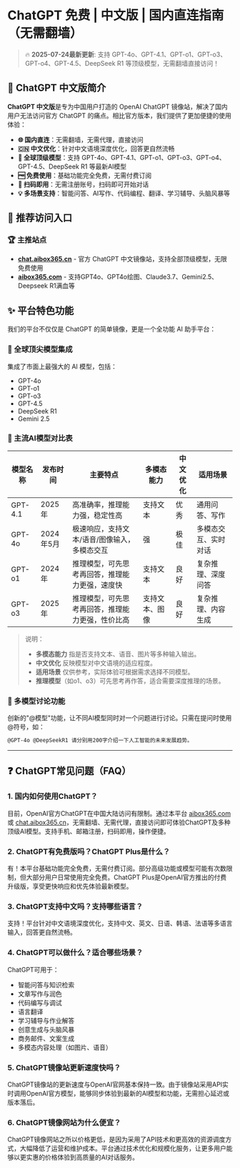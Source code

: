 # ChatGPT 免费 | 中文版 | 国内直连指南（无需翻墙）

> 🔥 **2025-07-24最新更新**: 支持 GPT-4o、GPT-4.1、GPT-o1、GPT-o3、GPT-o4、GPT-4.5、DeepSeek R1 等顶级模型，无需翻墙直接访问！

## 🚀 ChatGPT 中文版简介

**ChatGPT 中文版**是专为中国用户打造的 OpenAI ChatGPT 镜像站，解决了国内用户无法访问官方 ChatGPT 的痛点。相比官方版本，我们提供了更加便捷的使用体验：

- **🌐 国内直连**：无需翻墙，无需代理，直接访问
- **🇨🇳 中文优化**：针对中文语境深度优化，回答更自然流畅
- **🔮 全球顶级模型**：支持 GPT-4o、GPT-4.1、GPT-o1、GPT-o3、GPT-o4、GPT-4.5、DeepSeek R1 等最新AI模型
- **🆓 免费使用**：基础功能完全免费，无需付费订阅
- **📱 扫码即用**：无需注册账号，扫码即可开始对话
- **💡 多场景支持**：智能问答、AI写作、代码编程、翻译、学习辅导、头脑风暴等

## 📌 推荐访问入口

### 🏆 主推站点

- **[chat.aibox365.cn](https://chat.aibox365.cn)** - 官方 ChatGPT 中文镜像站，支持全部顶级模型，无限免费使用
- **[aibox365.com](https://aibox365.com)** - 支持GPT4o、GPT4o绘图、Claude3.7、Gemini2.5、Deepseek R1满血等

## ✨ 平台特色功能

我们的平台不仅仅是 ChatGPT 的简单镜像，更是一个全功能 AI 助手平台：

### 🔮 全球顶尖模型集成

集成了市面上最强大的 AI 模型，包括：
- GPT-4o
- GPT-o1
- GPT-o3
- GPT-4.5
- DeepSeek R1
- Gemini 2.5

### 🤖 主流AI模型对比表

| 模型名称   | 发布时间   | 主要特点                                   | 多模态能力         | 中文优化 | 适用场景               |
|------------|------------|---------------------------------------------|--------------------|----------|------------------------|
| GPT-4.1    | 2025年     | 高准确率，推理能力强，稳定性高               | 支持文本           | 优秀     | 通用问答、写作         |
| GPT-4o     | 2024年5月  | 极速响应，支持文本/语音/图像输入，多模态交互 | 强                 | 极佳     | 多模态交互、实时对话   |
| GPT-o1     | 2024年     | 推理模型，可先思考再回答，推理能力更强，速度快 | 支持文本           | 良好     | 复杂推理、深度问答     |
| GPT-o3     | 2025年     | 推理模型，可先思考再回答，推理能力更强，性价比高 | 支持文本、图像     | 良好     | 复杂推理、内容生成     |

> 说明：  
> - **多模态能力** 指是否支持文本、语音、图片等多种输入输出。  
> - **中文优化** 反映模型对中文语境的适应程度。  
> - **适用场景** 仅供参考，实际体验可根据需求选择不同模型。  
> - **推理模型**（如o1、o3）可先思考再作答，适合需要深度推理的场景。

### 💬 多模型讨论功能

创新的"@模型"功能，让不同AI模型同时对一个问题进行讨论。只需在提问时使用@符号，如：

```markdown
@GPT-4o @DeepSeekR1 请分别用200字介绍一下人工智能的未来发展趋势。
```

---

## ❓ ChatGPT常见问题（FAQ）

### 1. 国内如何使用ChatGPT？

目前，OpenAI官方ChatGPT在中国大陆访问有限制。通过本平台 [aibox365.com](https://aibox365.com) 或 [chat.aibox365.cn](https://chat.aibox365.cn)，无需翻墙、无需代理，直接访问即可体验ChatGPT及多种顶级AI模型。支持手机、邮箱注册，扫码即用，操作便捷。

### 2. ChatGPT有免费版吗？ChatGPT Plus是什么？

有！本平台基础功能完全免费，无需付费订阅。部分高级功能或模型可能有次数限制，但大部分用户日常使用完全免费。ChatGPT Plus是OpenAI官方推出的付费升级版，享受更快响应和优先体验最新模型。

### 3. ChatGPT支持中文吗？支持哪些语言？

支持！平台针对中文语境深度优化，支持中文、英文、日语、韩语、法语等多语言输入，回答更自然流畅。

### 4. ChatGPT可以做什么？适合哪些场景？

ChatGPT可用于：
- 智能问答与知识检索
- 文章写作与润色
- 代码编写与调试
- 语言翻译
- 学习辅导与作业解答
- 创意生成与头脑风暴
- 商务邮件、文案生成
- 多模态内容处理（如图片、语音）

### 5. ChatGPT镜像站更新速度快吗？

ChatGPT镜像站的更新速度与OpenAI官网基本保持一致。由于镜像站采用API实时调用OpenAI官方模型，能够同步体验到最新的AI模型和功能，无需担心延迟或版本落后。

### 6. ChatGPT镜像网站为什么便宜？

ChatGPT镜像网站之所以价格更低，是因为采用了API技术和更高效的资源调度方式，大幅降低了运营和维护成本。平台通过技术优化和规模化服务，让更多用户能够以更实惠的价格体验到高质量的AI对话服务。

